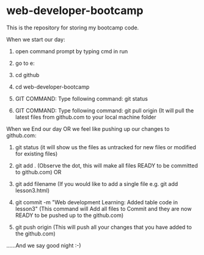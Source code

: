 # web-developer-bootcamp
This is the repository for storing my bootcamp code.

When we start our day:

1) open command prompt by typing cmd in run

2) go to e:

3) cd github

4) cd web-developer-bootcamp

5) GIT COMMAND: Type following command: git status

6) GIT COMMAND:  Type following command: git pull origin (It will pull the latest files from github.com to your local machine folder

When we End our day OR we feel like pushing up our changes to github.com:

1) git status (it will show us the files as untracked for new files or modified for existing files)

2) git add . (Observe the dot, this will make all files READY to be committed to github.com)
OR
2) git add filename (If you would like to  add a single file e.g. git add lesson3.html)

3) git commit -m "Web development Learning: Added table code in lesson3"  (This command will Add all files to Commit and they are now READY to be pushed up to the github.com)

4) git push origin (This will push all your changes that you have added to the github.com)  

......And we say good night :-)
